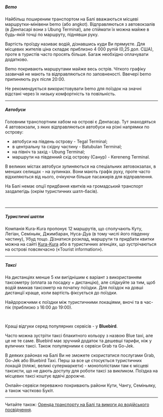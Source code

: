 


##### Bemo

Найбільш поширеним транспортом на Балі вважаються місцеві маршрутки-мінівени bemo (або angkot). Відправляються з автовокзалів (в Денпасарі вони з Ubung Terminal), але спіймати їх можна майже в будь-якій точці по маршруту, піднявши руку. 

Вартість проїзду називає водій, дізнавшись куди Ви прямуєте. Для місцевих жителів ціна складає приблизно 4 000 рупій (0,25 дол. США), проте в туристів часто просять більше. Багаж необхідно оплачувати додатково.

Вemo покривають маршрутами майже весь острів. Чіткого графіку зазвичай не мають та відправляються по заповненості. Ввечері bemo припиняють рух після 20:00.

<section type="tip">

Не рекомендується використовувати bemo для поїздок на значні відстані через їх низьку комфортність та повільність.
</section>

***

##### Автобуси

Головним транспортним хабом на острові є Денпасар. Тут знаходяться 4 автовокзали, з яких відправляються автобуси на різні напрямки по острову:

- автобуси на південь острову - Tegal Terminal;
- в центральну та східну частину - Batubulan Terminal;
- на північ та захід - Ubung Terminal;
- маршрути на південний схід острову (Санур) - Kereneng Terminal.

В великих містах автобуси зупиняються на спеціальних автовокзалах, в менших селищах - на зупинках. Вони мають графік руху, проте часто відхиляються від нього, очікуючи більше пасажирів для відправлення.


<section>

На Балі немає опції придбання квитків на громадський транспорт заздалегідь (окрім туристичних шатл-басів). 
</section>

</br>

***

##### Туристичні шатли

Компанія Kura-Kura пропонує 12 маршрутів, що сполучають Куту, Легіан, Семіньяк, Джимбаран, Нуса-Дуа (в тому числі його південну частину), Убуд тощо. Дізнатися розклад, маршрути та придбати квитки можна на сайті [Kura-Kura](https://kura2bus.com/) або в туристичних агенціях, що зустрічаються на острові повсякчасно («Tourist information»).

***

##### Таксі


На дистанціях менше 5 км вигіднішим є варіант з використанням таксометру (оплата за посадку + дистанцію), але слідкуйте за тим, щоб водій вмикав таксометр на початку поїздки. Для поїздок на довші дистанції краще, коли вартість фіксується до поїздки.

<section>

Найдорожчими є поїздки між туристичними локаціями, вночі та в час-пік (приблизко з 16:00 до 19:00).
</section>

</br>

Кращі відгуки серед популярних сервісів - у **Bluebird**.

Часто можна зустріти таксі блакитного кольору з назвою Blue taxi, але це не те саме. Bluebird має зручний додаток та дешевші тарифи, ніж у вуличних таксі. Також популярними є сервіси Grab та Go-Jek.

<section type="warning" title="Зверніть увагу">

В деяких районах на Балі Ви не зможете скористатися послугами Grab, Go-Jek або Bluebird Taxi. Перш за все це стосується туристичних локацій (пляжі, великі супермаркети) - монополістами там є місцеві таксисти, що не дають доступу для роботи таксі за викликом. Поїздка на місцевих таксі коштує вдвічі дорожче.
</section>

Онлайн-сервіси переважно покривають райони Кути, Чангу, Семіньяку, а також частково Букіт.

***

Читайте також: [Оренда транспорту на Балі та вимоги до водійського посвідчення](/article/835d55871cf96173fc46df09d).

